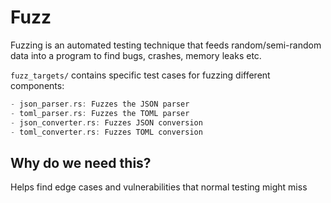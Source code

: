 # Fuzz

Fuzzing is an automated testing technique that feeds random/semi-random data into a program to find bugs, crashes, memory leaks etc.

`fuzz_targets/` contains specific test cases for fuzzing different components:

  ```rust
  - json_parser.rs: Fuzzes the JSON parser
  - toml_parser.rs: Fuzzes the TOML parser 
  - json_converter.rs: Fuzzes JSON conversion
  - toml_converter.rs: Fuzzes TOML conversion
  ```
  
## Why do we need this?

Helps find edge cases and vulnerabilities that normal testing might miss